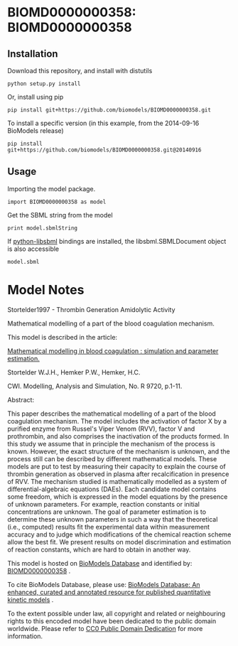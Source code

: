 # BIOMD0000000358: BIOMD0000000358

## Installation

Download this repository, and install with distutils

`python setup.py install`

Or, install using pip

`pip install git+https://github.com/biomodels/BIOMD0000000358.git`

To install a specific version (in this example, from the 2014-09-16 BioModels release)

`pip install git+https://github.com/biomodels/BIOMD0000000358.git@20140916`

## Usage

Importing the model package.

`import BIOMD0000000358 as model`

Get the SBML string from the model

`print model.sbmlString`

If [python-libsbml](https://pypi.python.org/pypi/python-libsbml) bindings are
installed, the libsbml.SBMLDocument object is also accessible

`model.sbml`


# Model Notes


Stortelder1997 - Thrombin Generation Amidolytic Activity

Mathematical modelling of a part of the blood coagulation mechanism.

This model is described in the article:

[Mathematical modelling in blood coagulation : simulation and parameter
estimation.](http://identifiers.org/narcis/oai:cwi.nl:4725)

Stortelder W.J.H., Hemker P.W., Hemker, H.C.

CWI. Modelling, Analysis and Simulation, No. R 9720, p.1-11.

Abstract:

This paper describes the mathematical modelling of a part of the blood
coagulation mechanism. The model includes the activation of factor X by a
purified enzyme from Russel's Viper Venom (RVV), factor V and prothrombin, and
also comprises the inactivation of the products formed. In this study we
assume that in principle the mechanism of the process is known. However, the
exact structure of the mechanism is unknown, and the process still can be
described by different mathematical models. These models are put to test by
measuring their capacity to explain the course of thrombin generation as
observed in plasma after recalcification in presence of RVV. The mechanism
studied is mathematically modelled as a system of differential-algebraic
equations (DAEs). Each candidate model contains some freedom, which is
expressed in the model equations by the presence of unknown parameters. For
example, reaction constants or initial concentrations are unknown. The goal of
parameter estimation is to determine these unknown parameters in such a way
that the theoretical (i.e., computed) results fit the experimental data within
measurement accuracy and to judge which modifications of the chemical reaction
scheme allow the best fit. We present results on model discrimination and
estimation of reaction constants, which are hard to obtain in another way.

This model is hosted on [BioModels Database](http://www.ebi.ac.uk/biomodels/)
and identified by:
[BIOMD0000000358](http://identifiers.org/biomodels.db/BIOMD0000000358) .

To cite BioModels Database, please use: [BioModels Database: An enhanced,
curated and annotated resource for published quantitative kinetic
models](http://identifiers.org/pubmed/20587024) .

To the extent possible under law, all copyright and related or neighbouring
rights to this encoded model have been dedicated to the public domain
worldwide. Please refer to [CC0 Public Domain
Dedication](http://creativecommons.org/publicdomain/zero/1.0/) for more
information.



